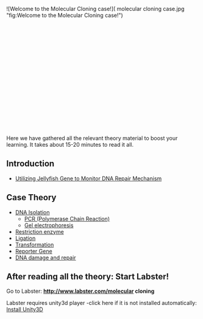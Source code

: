 ![Welcome to the Molecular Cloning case!]( molecular cloning case.jpg "fig:Welcome to the Molecular Cloning case!")\
\
\
\
\
\
\
\
\
\
\
\
\
\
\
\
\
\
\
Here we have gathered all the relevant theory material to boost your
learning. It takes about 15-20 minutes to read it all.

Introduction
------------

-   [ Utilizing Jellyfish Gene to Monitor DNA Repair
    Mechanism](/wiki/Molecular_Cloning_Introduction "wikilink")

Case Theory
-----------

-   [DNA Isolation](/wiki/DNA_Isolation "wikilink")
    -   [PCR (Polymerase Chain Reaction)](/wiki/PCR_MC "wikilink")
    -   [Gel electrophoresis](/wiki/Gel_Electrophoresis_MC "wikilink")
-   [Restriction enzyme](/wiki/Restriction_enzyme "wikilink")
-   [Ligation](/wiki/Ligation "wikilink")
-   [Transformation](/wiki/Transformation "wikilink")
-   [Reporter Gene](/wiki/Reporter_Gene "wikilink")
-   [DNA damage and repair](/wiki/DNA_damage_and_repair "wikilink")

After reading all the theory: Start Labster!
--------------------------------------------

Go to Labster: **<http://www.labster.com/molecular> cloning**

Labster requires unity3d player -click here if it is not installed
automatically: [Install Unity3D](http://unity3d.com/webplayer/)

